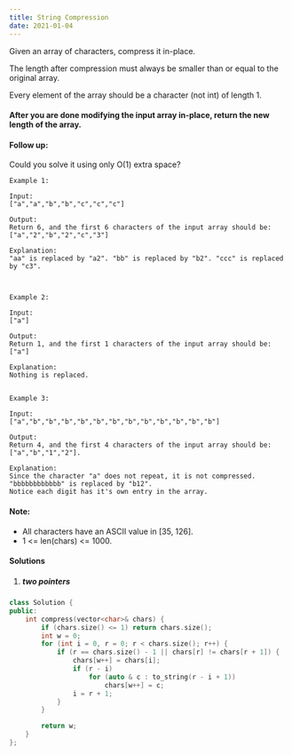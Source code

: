 ```yaml
---
title: String Compression
date: 2021-01-04
---
```

Given an array of characters, compress it in-place.

The length after compression must always be smaller than or equal to the original array.

Every element of the array should be a character (not int) of length 1.

#### After you are done modifying the input array in-place, return the new length of the array.
 

#### Follow up:
Could you solve it using only O(1) extra space?
 
```
Example 1:

Input:
["a","a","b","b","c","c","c"]

Output:
Return 6, and the first 6 characters of the input array should be: ["a","2","b","2","c","3"]

Explanation:
"aa" is replaced by "a2". "bb" is replaced by "b2". "ccc" is replaced by "c3".

 

Example 2:

Input:
["a"]

Output:
Return 1, and the first 1 characters of the input array should be: ["a"]

Explanation:
Nothing is replaced.


Example 3:

Input:
["a","b","b","b","b","b","b","b","b","b","b","b","b"]

Output:
Return 4, and the first 4 characters of the input array should be: ["a","b","1","2"].

Explanation:
Since the character "a" does not repeat, it is not compressed. "bbbbbbbbbbbb" is replaced by "b12".
Notice each digit has it's own entry in the array.
```

 

#### Note:

-    All characters have an ASCII value in [35, 126].
-    1 <= len(chars) <= 1000.

#### Solutions

1. ##### two pointers

```cpp
class Solution {
public:
    int compress(vector<char>& chars) {
        if (chars.size() <= 1) return chars.size();
        int w = 0;
        for (int i = 0, r = 0; r < chars.size(); r++) {
            if (r == chars.size() - 1 || chars[r] != chars[r + 1]) {
                chars[w++] = chars[i];
                if (r - i)
                    for (auto & c : to_string(r - i + 1))
                        chars[w++] = c;
                i = r + 1;
            }
        }

        return w;
    }
};
```